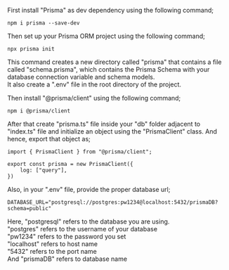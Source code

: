 First install "Prisma" as dev dependency using the following command;

```
npm i prisma --save-dev
```

Then set up your Prisma ORM project using the following command;

```
npx prisma init
```

This command creates a new directory called "prisma" that contains a file called "schema.prisma", which contains the Prisma Schema with your database connection variable and schema models.
<br> It also create a ".env" file in the root directory of the project.

Then install "@prisma/client" using the following command;

```
npm i @prisma/client
```

After that create "prisma.ts" file inside your "db" folder adjacent to "index.ts" file and initialize an object using the "PrismaClient" class. And hence, export that object as;

```
import { PrismaClient } from "@prisma/client";

export const prisma = new PrismaClient({
    log: ["query"],
})
```

Also, in your ".env" file, provide the proper database url;

```
DATABASE_URL="postgresql://postgres:pw1234@localhost:5432/prismaDB?schema=public"
```

Here, "postgresql" refers to the database you are using.
<br> "postgres" refers to the username of your database
<br> "pw1234" refers to the password you set
<br> "localhost" refers to host name
<br> "5432" refers to the port name
<br> And "prismaDB" refers to database name
